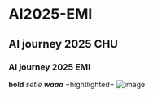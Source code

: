 # AI2025-EMI
## AI journey 2025 CHU
### AI journey 2025 EMI
**bold**
*setle*
***waaa***
=hightlighted=
![image](https://github.com/user-attachments/assets/a0da1df7-a155-4f87-968a-d1cadca99ffb)

